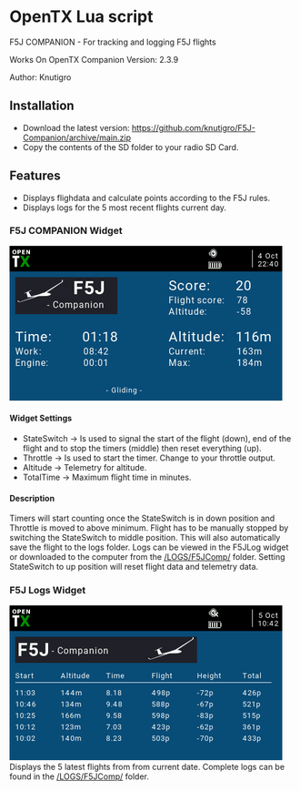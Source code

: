 # OpenTX Lua script
F5J COMPANION - For tracking and logging F5J flights

Works On OpenTX Companion Version: 2.3.9

Author: Knutigro

## Installation
- Download the latest version: https://github.com/knutigro/F5J-Companion/archive/main.zip
- Copy the contents of the SD folder to your radio SD Card.

## Features
 - Displays flighdata and calculate points according to the F5J rules.
 - Displays logs for the 5 most recent flights current day.

### F5J COMPANION Widget

![Screenshot](https://github.com/knutigro/F5J-Companion/blob/main/SD/WIDGETS/F5JComp/screenshot.png)

####	Widget Settings
- StateSwitch -> Is used to signal the start of the flight (down), end of the flight and to stop the timers (middle) then reset everything (up).
- Throttle -> Is used to start the timer. Change to your throttle output.
- Altitude -> Telemetry for altitude.
- TotalTime -> Maximum flight time in minutes.

#### Description
Timers will start counting once the StateSwitch is in down position and Throttle is moved to above minimum.
Flight has to be manually stopped by switching the StateSwitch to middle position. This will also automatically save the flight to the logs folder. Logs can be viewed in the F5JLog widget or downloaded to the computer from the [/LOGS/F5JComp/](https://github.com/knutigro/F5J-Companion/tree/main/SD/LOGS/F5JComp) folder.
Setting StateSwitch to up position will reset flight data and telemetry data.

### F5J Logs Widget
![Screenshot](https://github.com/knutigro/F5J-Companion/blob/main/SD/WIDGETS/F5JLog/screenshot.png)
Displays the 5 latest flights from from current date.
Complete logs can be found in the [/LOGS/F5JComp/](https://github.com/knutigro/F5J-Companion/tree/main/SD/LOGS/F5JComp) folder.
